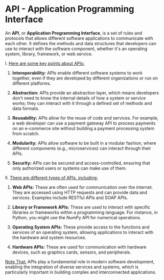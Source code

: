 # API - Application Programming Interface

An **API**, or **Application Programming Interface**, is a set of rules and protocols that allows different software applications to communicate with each other. It defines the methods and data structures that developers can use to interact with the software component, whether it's an operating system, library, framework, or web service.


I. [Here are some key points about APIs:]()

1. **Interoperability:** APIs enable different software systems to work together, even if they are developed by different organizations or run on different platforms.

2. **Abstraction:** APIs provide an abstraction layer, which means developers don't need to know the internal details of how a system or service works; they can interact with it through a defined set of methods and data formats.

3. **Reusability:** APIs allow for the reuse of code and services. For example, a web developer can use a payment gateway API to process payments on an e-commerce site without building a payment processing system from scratch.

4. **Modularity:** APIs allow software to be built in a modular fashion, where different components (e.g., microservices) can interact through their APIs.

5. **Security:** APIs can be secured and access-controlled, ensuring that only authorized users or systems can make use of them.


II. [There are different types of APIs, including:]()

1. **Web APIs:** These are often used for communication over the internet. They are accessed using HTTP requests and can provide data and services. Examples include RESTful APIs and SOAP APIs.

2. **Library or Framework APIs:** These are used to interact with specific libraries or frameworks within a programming language. For instance, in Python, you might use the NumPy API for numerical operations.

3. **Operating System APIs:** These provide access to the functions and services of an operating system, allowing applications to interact with the hardware and system resources.

4. **Hardware APIs:** These are used for communication with hardware devices, such as graphics cards, sensors, and peripherals.


[Note That:]() APIs play a fundamental role in modern software development, enabling the integration of diverse services and systems, which is particularly important in building complex and interconnected applications.
